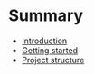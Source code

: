 # Summary

* [Introduction](README.md)
* [Getting started](chapter1.md)
* [Project structure](project-structure.md)

